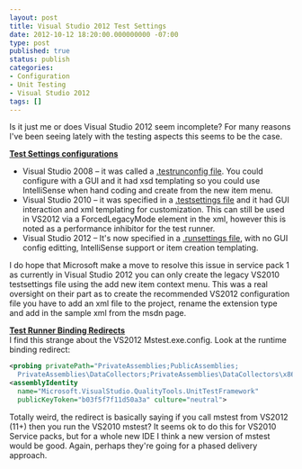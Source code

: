 ```yaml
---
layout: post
title: Visual Studio 2012 Test Settings
date: 2012-10-12 18:20:00.000000000 -07:00
type: post
published: true
status: publish
categories:
- Configuration
- Unit Testing
- Visual Studio 2012
tags: []
---
```

Is it just me or does Visual Studio 2012 seem incomplete? For many reasons I've been seeing lately with the testing aspects this seems to be the case.    

**<u>Test Settings configurations</u>**

- Visual Studio 2008 – it was called a <a href="http://msdn.microsoft.com/en-us/library/ms182480(v=vs.90).aspx" target="_blank" rel="nofollow">.testrunconfig file</a>. You could configure with a GUI and it had xsd templating so you could use IntelliSense when hand coding and create from the new item menu.
- Visual Studio 2010 – it was specified in a <a href="http://msdn.microsoft.com/en-us/library/ee256991(v=vs.100).aspx" target="_blank" rel="nofollow">.testsettings file</a> and it had GUI interaction and xml templating for customization. This can still be used in VS2012 via a ForcedLegacyMode element in the xml, however this is noted as a performance inhibitor for the test runner.
- Visual Studio 2012 – It's now specified in a <a href="http://msdn.microsoft.com/en-us/library/jj635153.aspx" target="_blank" rel="nofollow">.runsettings file</a>, with no GUI config editting, IntelliSense support or item creation templating.

I do hope that Microsoft make a move to resolve this issue in service pack 1 as currently in Visual Studio 2012 you can only create the legacy VS2010 testsettings file using the add new item context menu. This was a real oversight on their part as to create the recommended VS2012 configuration file you have to add an xml file to the project, rename the extension type and add in the sample xml from the msdn page.

**<u>Test Runner Binding Redirects</u>**      
I find this strange about the VS2012 Mstest.exe.config. Look at the runtime binding redirect:

``` xml
<probing privatePath="PrivateAssemblies;PublicAssemblies; 
  PrivateAssemblies\DataCollectors;PrivateAssemblies\DataCollectors\x86">
<assemblyIdentity 
  name="Microsoft.VisualStudio.QualityTools.UnitTestFramework" 
  publicKeyToken="b03f5f7f11d50a3a" culture="neutral">
```

<p>Totally weird, the redirect is basically saying if you call mstest from VS2012 (11+) then you run the VS2010 mstest? It seems ok to do this for VS2010 Service packs, but for a whole new IDE I think a new version of mstest would be good. Again, perhaps they're going for a phased delivery approach.</p>
